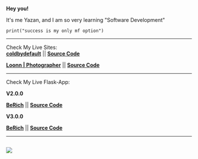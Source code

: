 **Hey you!**

It's me Yazan, and I am so very learning "Software Development"

```
print("success is my only mf option")
```
---
Check My Live Sites:  
**[coldbydefault](https://www.coldbydefault.com)**
  ||  **[Source Code](https://github.com/ColdByDefault/coldbydefault.github.io)**

**[Loonn | Photographer](https://www.coldbydefault.com/PhotographerStudio/)**
  ||  **[Source Code](https://github.com/ColdByDefault/PhotographerStudio)**

---




Check My Live Flask-App:

**V2.0.0**

**[BeRich](https://coldbydefault070.pythonanywhere.com/)**
  ||  **[Source Code](https://github.com/ColdByDefault/beRich)**

**V3.0.0**

**[BeRich](https://www.coldbydefault.com/beRichLibrary)**
  ||  **[Source Code](https://github.com/ColdByDefault/beRichLibrary)**

---
[![](https://visitcount.itsvg.in/api?id=ColdByDefault&icon=5&color=1)](https://visitcount.itsvg.in)
---






